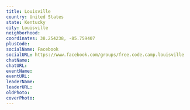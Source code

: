 ```yaml
---
title: Louisville
country: United States
state: Kentucky
city: Louisville
neighborhood: 
coordinates: 38.254238, -85.759407
plusCode:
socialName: Facebook
socialURL: https://www.facebook.com/groups/free.code.camp.louisville
chatName:
chatURL:
eventName:
eventURL:
leaderName:
leaderURL:
oldPhoto: 
coverPhoto:
---
```

